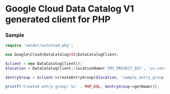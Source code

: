 # Google Cloud Data Catalog V1 generated client for PHP

### Sample

```php
require 'vendor/autoload.php';

use Google\Cloud\DataCatalog\V1\DataCatalogClient;

$client = new DataCatalogClient();
$location = DataCatalogClient::locationName('[MY_PROJECT_ID]', 'us-central1');

$entryGroup = $client->createEntryGroup($location, 'sample_entry_group');

printf('Created entry group: %s' . PHP_EOL, $entryGroup->getName());
```
